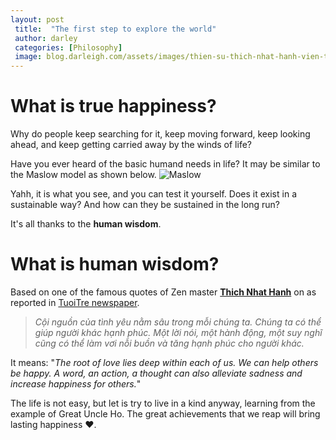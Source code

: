 ```yaml
---
layout: post
 title:  "The first step to explore the world"
 author: darley
 categories: [Philosophy]
 image: blog.darleigh.com/assets/images/thien-su-thich-nhat-hanh-vien-tich-16429862753722067288036.jpeg
---
```

# What is true happiness?

Why do people keep searching for it, keep moving forward, keep looking ahead, and keep getting carried away by the winds of life?

Have you ever heard of the basic humand needs in life? It may be similar to the Maslow model as shown below.
![Maslow]({{site.baseurl}}/assets/images/Pyramid-Chart-Template-Illustrative-Nature-Infographic.png)

Yahh, it is what you see, and you can test it yourself. Does it exist in a sustainable way? And how can they be sustained in the long run?

It's all thanks to the **human wisdom**.

# What is human wisdom?

Based on one of the famous quotes of Zen master **[Thich Nhat Hanh](https://tuoitre.vn/thien-su-thich-nhat-hanh-bieu-tuong-cua-doi-thoai-va-hoa-giai-20220123074751265.htm)** on as reported in [TuoiTre newspaper](https://tuoitre.vn/).

> *Cội nguồn của tình yêu nằm sâu trong mỗi chúng ta. Chúng ta có thể giúp người khác hạnh phúc. Một lời nói, một hành động, một suy nghĩ cũng có thể làm vơi nỗi buồn và tăng hạnh phúc cho người khác.*

It means: "*The root of love lies deep within each of us. We can help others be happy. A word, an action, a thought can also alleviate sadness and increase happiness for others.*"

The life is not easy, but let is try to live in a kind anyway, learning from the example of Great Uncle Ho. The great achievements that we reap will bring lasting happiness ❤️.
